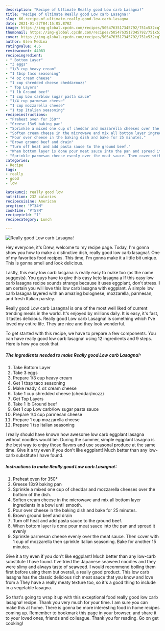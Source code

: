 ```yaml
---
description: "Recipe of Ultimate Really good Low carb Lasagna!"
title: "Recipe of Ultimate Really good Low carb Lasagna!"
slug: 66-recipe-of-ultimate-really-good-low-carb-lasagna
date: 2021-01-27T04:16:05.870Z
image: https://img-global.cpcdn.com/recipes/5054763517345792/751x532cq70/really-good-low-carb-lasagna-recipe-main-photo.jpg
thumbnail: https://img-global.cpcdn.com/recipes/5054763517345792/751x532cq70/really-good-low-carb-lasagna-recipe-main-photo.jpg
cover: https://img-global.cpcdn.com/recipes/5054763517345792/751x532cq70/really-good-low-carb-lasagna-recipe-main-photo.jpg
author: Glen Medina
ratingvalue: 4.6
reviewcount: 44083
recipeingredient:
- " Bottom Layer"
- "3 eggs"
- "1/3 cup heavy cream"
- "1 tbsp taco seasoning"
- "4 oz cream cheese"
- "1 cup shredded cheese cheddarmozz"
- " Top Layers"
- "1 lb Ground beef"
- "1 cup Low carblow sugar pasta sauce"
- "1/4 cup parmesan cheese"
- "1 cup mozzarella cheese"
- "1 tsp Italian seasoning"
recipeinstructions:
- "Preheat oven for 350°"
- "Greese 13x9 baking pan"
- "Sprinkle a mixed one cup of cheddar and mozzarella cheeses over the bottom of the dish."
- "Soften cream cheese in the microwave and mix all bottom layer ingredients in a bowl until smooth."
- "Pour over cheese in the baking dish and bake for 25 minutes."
- "Brown ground beef and drain"
- "Turn off heat and add pasta sauce to the ground beef."
- "When bottom layer is done pour meat sauce into the pan and spread it evenly"
- "Sprinkle parmesan cheese evenly over the meat sauce. Then cover with 1 cup of mozzarella then sprinkle Italian seasoning. Bake for another 15 minutes."
categories:
- Recipe
tags:
- really
- good
- low

katakunci: really good low 
nutrition: 232 calories
recipecuisine: American
preptime: "PT34M"
cooktime: "PT57M"
recipeyield: "1"
recipecategory: Lunch

---
```



![Really good Low carb Lasagna!](https://img-global.cpcdn.com/recipes/5054763517345792/751x532cq70/really-good-low-carb-lasagna-recipe-main-photo.jpg)

Hey everyone, it's Drew, welcome to my recipe page. Today, I'm gonna show you how to make a distinctive dish, really good low carb lasagna!. One of my favorites food recipes. This time, I'm gonna make it a little bit unique. This is gonna smell and look delicious.

Lastly, this easy low carb lasgana is really easy to make too (as the name suggests). You guys have to give this easy keto lasagna a If this easy low carb lasagna recipe sounds strange because it uses eggplant, don&#39;t stress. I am certain you will love this low carb lasagna with eggplant. A simple low carb lasagna layered with an amazing bolognese, mozzarella, parmesan, and fresh Italian parsley.

Really good Low carb Lasagna! is one of the most well liked of current trending meals in the world. It's enjoyed by millions daily. It is easy, it's fast, it tastes delicious. Really good Low carb Lasagna! is something which I've loved my entire life. They are nice and they look wonderful.


To get started with this recipe, we have to prepare a few components. You can have really good low carb lasagna! using 12 ingredients and 9 steps. Here is how you cook that.

<!--inarticleads1-->

##### The ingredients needed to make Really good Low carb Lasagna!:

1. Take  Bottom Layer
1. Take 3 eggs
1. Prepare 1/3 cup heavy cream
1. Get 1 tbsp taco seasoning
1. Make ready 4 oz cream cheese
1. Take 1 cup shredded cheese (cheddar/mozz)
1. Get  Top Layers
1. Take 1 lb Ground beef
1. Get 1 cup Low carb/low sugar pasta sauce
1. Prepare 1/4 cup parmesan cheese
1. Prepare 1 cup mozzarella cheese
1. Prepare 1 tsp Italian seasoning


I really should have known how awesome low carb eggplant lasagna without noodles would be. During the summer, simple eggplant lasagna is the best way to enjoy those flavors and use seasonal produce at the same time. Give it a try even if you don&#39;t like eggplant! Much better than any low-carb substitute I have found. 

<!--inarticleads2-->

##### Instructions to make Really good Low carb Lasagna!:

1. Preheat oven for 350°
1. Greese 13x9 baking pan
1. Sprinkle a mixed one cup of cheddar and mozzarella cheeses over the bottom of the dish.
1. Soften cream cheese in the microwave and mix all bottom layer ingredients in a bowl until smooth.
1. Pour over cheese in the baking dish and bake for 25 minutes.
1. Brown ground beef and drain
1. Turn off heat and add pasta sauce to the ground beef.
1. When bottom layer is done pour meat sauce into the pan and spread it evenly
1. Sprinkle parmesan cheese evenly over the meat sauce. Then cover with 1 cup of mozzarella then sprinkle Italian seasoning. Bake for another 15 minutes.


Give it a try even if you don&#39;t like eggplant! Much better than any low-carb substitute I have found. I&#39;ve tried the Japanese seaweed noodles and they were slimy and always taste of seaweed. I would recommend boiling them first before using them but overall, a really good product. This low carb lasagna has the classic delicious rich meat sauce that you know and love from a They have a really meaty texture too, so it&#39;s a good thing to include in a vegetable lasagna. 

So that's going to wrap it up with this exceptional food really good low carb lasagna! recipe. Thank you very much for your time. I am sure you can make this at home. There is gonna be more interesting food in home recipes coming up. Remember to bookmark this page in your browser, and share it to your loved ones, friends and colleague. Thank you for reading. Go on get cooking!
